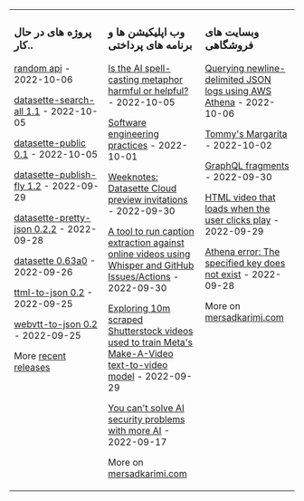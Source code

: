 <table><tr><td valign="top" width="33%">

### پروژه های در حال کار..
<!-- recent_releases starts -->
[random api](https://github.com/mersaduv) - 2022-10-06

[datasette-search-all 1.1](https://github.com/mersaduv) - 2022-10-05

[datasette-public 0.1](https://github.com/mersaduv) - 2022-10-05

[datasette-publish-fly 1.2](https://github.com/mersaduv) - 2022-09-29

[datasette-pretty-json 0.2.2](https://github.com/mersaduv) - 2022-09-28

[datasette 0.63a0](https://github.com/mersaduv) - 2022-09-26

[ttml-to-json 0.2](https://github.com/mersaduv) - 2022-09-25

[webvtt-to-json 0.2](https://github.com/mersaduv) - 2022-09-25
<!-- recent_releases ends -->
More [recent releases](https://github.com/mersaduv)
</td><td valign="top" width="34%">

### وب اپلیکیشن ها و برنامه های پرداختی
<!-- blog starts -->
[Is the AI spell-casting metaphor harmful or helpful?](https://github.com/mersaduv) - 2022-10-05

[Software engineering practices](https://github.com/mersaduv) - 2022-10-01

[Weeknotes: Datasette Cloud preview invitations](https://github.com/mersaduv) - 2022-09-30

[A tool to run caption extraction against online videos using Whisper and GitHub Issues/Actions](https://github.com/mersaduv) - 2022-09-30

[Exploring 10m scraped Shutterstock videos used to train Meta's Make-A-Video text-to-video model](https://github.com/mersaduv) - 2022-09-29

[You can't solve AI security problems with more AI](https://github.com/mersaduv) - 2022-09-17
<!-- blog ends -->
More on [mersadkarimi.com](https://mersadkarimi.com/)
</td><td valign="top" width="33%">

### وبسایت های فروشگاهی
<!-- tils starts -->
[Querying newline-delimited JSON logs using AWS Athena](https://github.com/mersaduv) - 2022-10-06

[Tommy's Margarita](https://github.com/mersaduv) - 2022-10-02

[GraphQL fragments](https://github.com/mersaduv) - 2022-09-30

[HTML video that loads when the user clicks play](https://github.com/mersaduv) - 2022-09-29

[Athena error: The specified key does not exist](https://github.com/mersaduv) - 2022-09-28
<!-- tils ends -->
More on [mersadkarimi.com](https://mersadkarimi.com/)
</td></tr></table>

